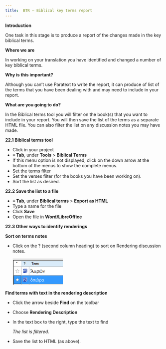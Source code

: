 ```yaml
---
title:  BTR – Biblical key terms report
---
```

**Introduction**

One task in this stage is to produce a report of the changes made in the key biblical terms.

**Where we are**

In working on your translation you have identified and changed a number of key biblical terms.

**Why is this important?**

Although you can’t use Paratext to write the report, it can produce of list of the terms that you have been dealing with and may need to include in your report.

**What are you going to do?**

In the Biblical terms tool you will filter on the book(s) that you want to include in your report. You will then save the list of the terms as a separate HTML file. You can also filter the list on any discussion notes you may have made.

**22.1 Biblical terms tool**

-   Click in your project
-   **≡ Tab**, under **Tools** \> **Biblical Terms**
-   If this menu option is not displayed, click on the down arrow at the bottom of the menus to show the complete menus.
-   Set the terms filter
-   Set the verses filter (for the books you have been working on).
-   Sort the list as desired.

**22.2 Save the list to a file**

-   **≡ Tab**, under **Biblical terms** \> **Export as HTML**
-   Type a name for the file
-   Click **Save**
-   Open the file in **Word/LibreOffice**

**22.3 Other ways to identify renderings**

**Sort on terms notes**

-   Click on the ? (second column heading) to sort on Rendering discussion notes.

    ![wordml://117.png](media/6c4f35b0e14754c7409aaccbb53f1e26.png)

**Find terms with text in the rendering description**

-   Click the arrow beside **Find** on the toolbar
-   Choose **Rendering Description**
-   In the text box to the right, type the text to find

    *The list is filtered.*

-   Save the list to HTML (as above).
